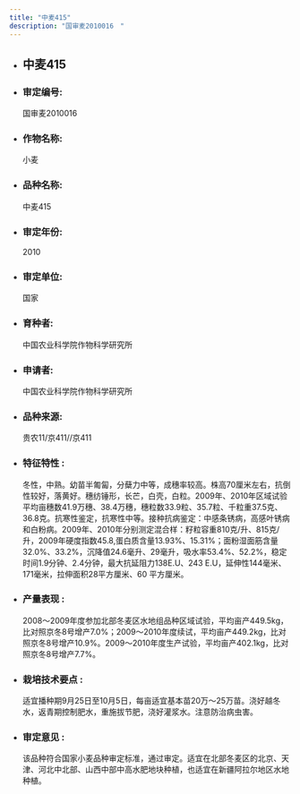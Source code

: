 ```yaml
---
title: "中麦415"
description: "国审麦2010016　"
---
```

* ## 中麦415
* ###  审定编号:  
   国审麦2010016　

*  ### 作物名称:  
   小麦

*   ###  品种名称: 
    中麦415

*   ### 审定年份: 
    2010

*   ### 审定单位:  
    国家

*   ### 育种者:  
    中国农业科学院作物科学研究所

*   ### 申请者:  
    中国农业科学院作物科学研究所

*   ### 品种来源:  
    贵农11/京411//京411

*   ### 特征特性 : 
    冬性，中熟。幼苗半匍匐，分蘖力中等，成穗率较高。株高70厘米左右，抗倒性较好，落黄好。穗纺锤形，长芒，白壳，白粒。2009年、2010年区域试验平均亩穗数41.9万穗、38.4万穗，穗粒数33.9粒、35.7粒、千粒重37.5克、36.8克。抗寒性鉴定，抗寒性中等。接种抗病鉴定：中感条锈病，高感叶锈病和白粉病。2009年、2010年分别测定混合样：籽粒容重810克/升、815克/升，2009年硬度指数45.8,蛋白质含量13.93%、15.31%；面粉湿面筋含量32.0%、33.2%，沉降值24.6毫升、29毫升，吸水率53.4%、52.2%，稳定时间1.9分钟、2.4分钟，最大抗延阻力138E.U、243 E.U，延伸性144毫米、171毫米，拉伸面积28平方厘米、60 平方厘米。

*   ### 产量表现 : 
    2008～2009年度参加北部冬麦区水地组品种区域试验，平均亩产449.5kg，比对照京冬8号增产7.0%；2009～2010年度续试，平均亩产449.2kg，比对照京冬8号增产10.9%。2009～2010年度生产试验，平均亩产402.1kg，比对照京冬8号增产7.7%。

*   ### 栽培技术要点 : 
    适宜播种期9月25日至10月5日，每亩适宜基本苗20万～25万苗。浇好越冬水，返青期控制肥水，重施拔节肥，浇好灌浆水。注意防治病虫害。

*   ### 审定意见 : 
    该品种符合国家小麦品种审定标准，通过审定。适宜在北部冬麦区的北京、天津、河北中北部、山西中部中高水肥地块种植，也适宜在新疆阿拉尔地区水地种植。
